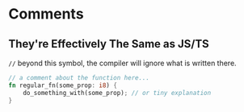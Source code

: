 # Comments

## They're Effectively The Same as JS/TS

`//` beyond this symbol, the compiler will ignore what is written there.

```rust
// a comment about the function here...
fn regular_fn(some_prop: i8) {
    do_something_with(some_prop); // or tiny explanation
}
```
